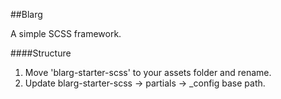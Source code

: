 ##Blarg

A simple SCSS framework.

####Structure

1. Move 'blarg-starter-scss' to your assets folder and rename.
2. Update blarg-starter-scss -> partials -> _config base path.









